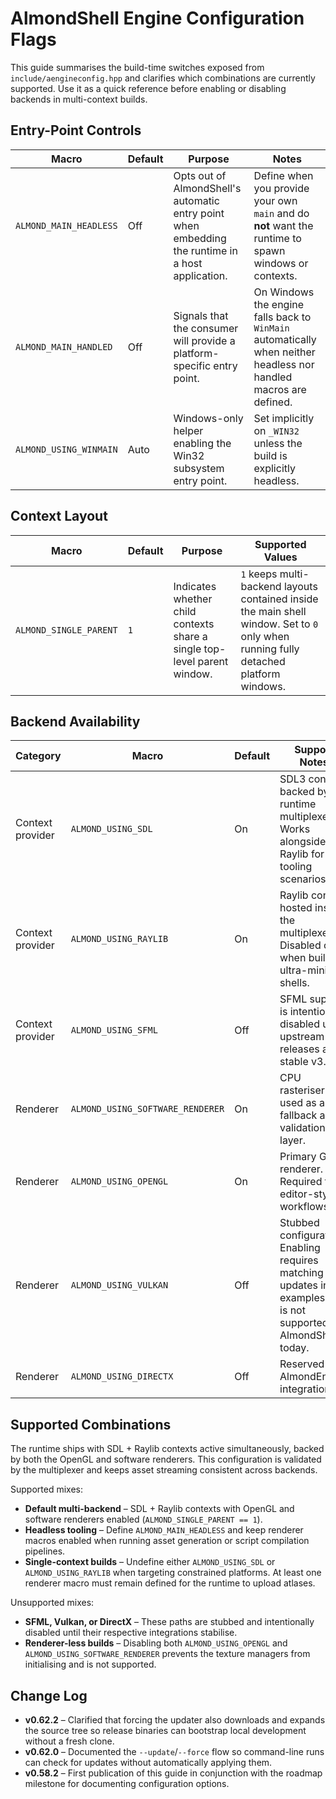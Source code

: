 # AlmondShell Engine Configuration Flags

This guide summarises the build-time switches exposed from `include/aengineconfig.hpp` and clarifies which combinations are currently supported. Use it as a quick reference before enabling or disabling backends in multi-context builds.

## Entry-Point Controls

| Macro | Default | Purpose | Notes |
| --- | --- | --- | --- |
| `ALMOND_MAIN_HEADLESS` | Off | Opts out of AlmondShell's automatic entry point when embedding the runtime in a host application. | Define when you provide your own `main` and do **not** want the runtime to spawn windows or contexts. |
| `ALMOND_MAIN_HANDLED` | Off | Signals that the consumer will provide a platform-specific entry point. | On Windows the engine falls back to `WinMain` automatically when neither headless nor handled macros are defined. |
| `ALMOND_USING_WINMAIN` | Auto | Windows-only helper enabling the Win32 subsystem entry point. | Set implicitly on `_WIN32` unless the build is explicitly headless. |

## Context Layout

| Macro | Default | Purpose | Supported Values |
| --- | --- | --- | --- |
| `ALMOND_SINGLE_PARENT` | `1` | Indicates whether child contexts share a single top-level parent window. | `1` keeps multi-backend layouts contained inside the main shell window. Set to `0` only when running fully detached platform windows. |

## Backend Availability

| Category | Macro | Default | Support Notes |
| --- | --- | --- | --- |
| Context provider | `ALMOND_USING_SDL` | On | SDL3 context backed by the runtime multiplexer. Works alongside Raylib for tooling scenarios. |
| Context provider | `ALMOND_USING_RAYLIB` | On | Raylib context hosted inside the multiplexer. Disabled only when building ultra-minimal shells. |
| Context provider | `ALMOND_USING_SFML` | Off | SFML support is intentionally disabled until upstream releases a stable v3.0. |
| Renderer | `ALMOND_USING_SOFTWARE_RENDERER` | On | CPU rasteriser used as a fallback and validation layer. |
| Renderer | `ALMOND_USING_OPENGL` | On | Primary GPU renderer. Required for editor-style workflows. |
| Renderer | `ALMOND_USING_VULKAN` | Off | Stubbed configuration. Enabling requires matching updates in the examples and is not supported in AlmondShell today. |
| Renderer | `ALMOND_USING_DIRECTX` | Off | Reserved for AlmondEngine integration. |

## Supported Combinations

The runtime ships with SDL + Raylib contexts active simultaneously, backed by both the OpenGL and software renderers. This configuration is validated by the multiplexer and keeps asset streaming consistent across backends.

Supported mixes:

- **Default multi-backend** – SDL + Raylib contexts with OpenGL and software renderers enabled (`ALMOND_SINGLE_PARENT == 1`).
- **Headless tooling** – Define `ALMOND_MAIN_HEADLESS` and keep renderer macros enabled when running asset generation or script compilation pipelines.
- **Single-context builds** – Undefine either `ALMOND_USING_SDL` or `ALMOND_USING_RAYLIB` when targeting constrained platforms. At least one renderer macro must remain defined for the runtime to upload atlases.

Unsupported mixes:

- **SFML, Vulkan, or DirectX** – These paths are stubbed and intentionally disabled until their respective integrations stabilise.
- **Renderer-less builds** – Disabling both `ALMOND_USING_OPENGL` and `ALMOND_USING_SOFTWARE_RENDERER` prevents the texture managers from initialising and is not supported.

## Change Log

- **v0.62.2** – Clarified that forcing the updater also downloads and expands the source tree so release binaries can bootstrap local development without a fresh clone.
- **v0.62.0** – Documented the `--update`/`--force` flow so command-line runs can check for updates without automatically applying them.
- **v0.58.2** – First publication of this guide in conjunction with the roadmap milestone for documenting configuration options.
